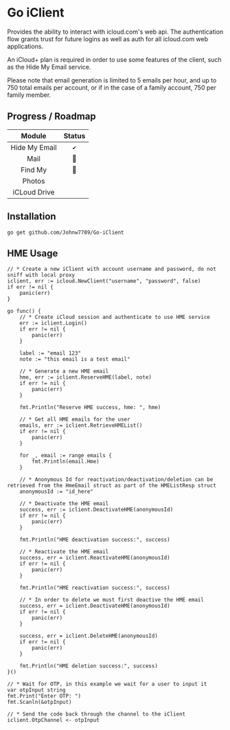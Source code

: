 # Go iClient
Provides the ability to interact with icloud.com's web api. The authentication flow grants trust for future logins as well as auth for all icloud.com web applications.

An iCloud+ plan is required in order to use some features of the client, such as the Hide My Email service.

Please note that email generation is limited to 5 emails per hour, and up to 750 total emails per account, or if in the case of a family account, 750 per family member. 

## Progress / Roadmap

| **Module** | **Status** |
|:---:|:---:|
| Hide My Email |`✔`|
| Mail |:hammer:|
| Find My |:hammer:| 
| Photos ||
| iCLoud Drive ||

## Installation
``go get github.com/Johnw7789/Go-iClient``

## HME Usage
```
// * Create a new iClient with account username and password, do not sniff with local proxy
iclient, err := icloud.NewClient("username", "password", false)
if err != nil {
	panic(err)
}

go func() {
	// * Create iCloud session and authenticate to use HME service
	err := iclient.Login()
	if err != nil {
		panic(err)
	}

	label := "email 123"
	note := "this email is a test email"

	// * Generate a new HME email
	hme, err := iclient.ReserveHME(label, note)
	if err != nil {
		panic(err)
	}

	fmt.Println("Reserve HME success, hme: ", hme)

	// * Get all HME emails for the user
	emails, err := iclient.RetrieveHMEList()
	if err != nil {
		panic(err)
	}

	for _, email := range emails {
		fmt.Println(email.Hme)
	}

	// * Anonymous Id for reactivation/deactivation/deletion can be retrieved from the HmeEmail struct as part of the HMEListResp struct
	anonymousId := "id_here"

	// * Deactivate the HME email
	success, err := iclient.DeactivateHME(anonymousId)
	if err != nil {
		panic(err)
	}

	fmt.Println("HME deactivation success:", success)

	// * Reactivate the HME email
	success, err = iclient.ReactivateHME(anonymousId)
	if err != nil {
		panic(err)
	}

	fmt.Println("HME reactivation success:", success)

	// * In order to delete we must first deactive the HME email
	success, err = iclient.DeactivateHME(anonymousId)
	if err != nil {
		panic(err)
	}

	success, err = iclient.DeleteHME(anonymousId)
	if err != nil {
		panic(err)
	}

	fmt.Println("HME deletion success:", success)
}()

// * Wait for OTP, in this example we wait for a user to input it
var otpInput string
fmt.Print("Enter OTP: ")
fmt.Scanln(&otpInput)

// * Send the code back through the channel to the iClient
iclient.OtpChannel <- otpInput
```
